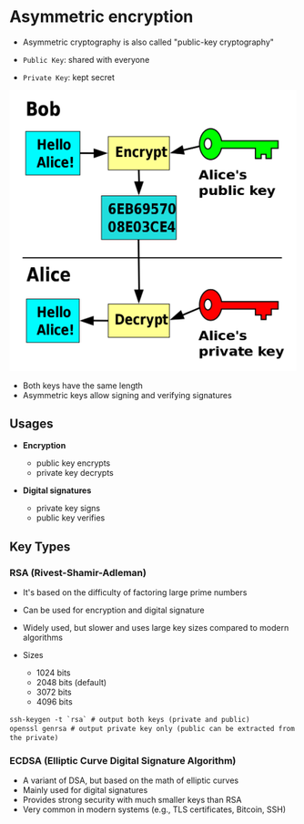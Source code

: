 # Asymmetric encryption

- Asymmetric cryptography is also called "public-key cryptography"

- `Public Key`: shared with everyone
- `Private Key`: kept secret

![Asymmetric encryption](./images/asymmetric-encryption.png)

- Both keys have the same length
- Asymmetric keys allow signing and verifying signatures

## Usages

- **Encryption**
  - public key encrypts
  - private key decrypts

- **Digital signatures**
  - private key signs
  - public key verifies

## Key Types

### RSA (Rivest-Shamir-Adleman)

- It's based on the difficulty of factoring large prime numbers
- Can be used for encryption and digital signature
- Widely used, but slower and uses large key sizes compared to modern algorithms

- Sizes
  - 1024 bits
  - 2048 bits (default)
  - 3072 bits
  - 4096 bits

```shell
ssh-keygen -t `rsa` # output both keys (private and public)
openssl genrsa # output private key only (public can be extracted from the private)
```

### ECDSA (Elliptic Curve Digital Signature Algorithm)

- A variant of DSA, but based on the math of elliptic curves
- Mainly used for digital signatures
- Provides strong security with much smaller keys than RSA
- Very common in modern systems (e.g., TLS certificates, Bitcoin, SSH)
